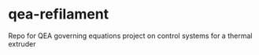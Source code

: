 # qea-refilament
Repo for QEA governing equations project on control systems for a thermal extruder
